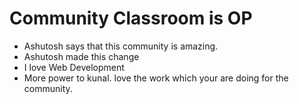 # Community Classroom is OP

- Ashutosh says that this community is amazing.
- Ashutosh made this change
- I love Web Development
- More power to kunal. love the work which your are doing for the community.
